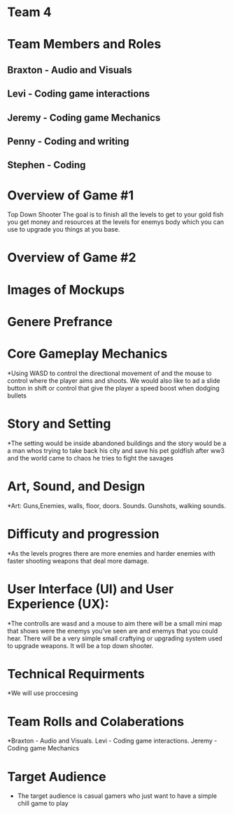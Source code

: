 # Team 4

# Team Members and Roles
## Braxton - Audio and Visuals
## Levi - Coding game interactions
## Jeremy - Coding game Mechanics
## Penny - Coding and writing
## Stephen - Coding
# Overview of Game #1
Top Down Shooter The goal is to finish all the levels to get to your gold fish you get money and resources at the levels for enemys body which you can use to upgrade you things at you base.
# Overview of Game #2


# Images of Mockups

# Genere Prefrance


# Core Gameplay Mechanics
*Using WASD to control the directional movement of and the mouse to control where the player aims and shoots. We would also like to ad a slide button in shift or control that give the player a speed boost when dodging bullets

# Story and Setting
*The setting would be inside abandoned buildings and the story would be a a man whos trying to take back his city and save his pet goldfish after ww3 and the world came to chaos he tries to fight the savages

# Art, Sound, and Design
*Art: Guns,Enemies, walls, floor, doors. Sounds. Gunshots, walking sounds. 

# Difficuty and progression
*As the levels progres there are more enemies and harder enemies with faster shooting weapons that deal more damage.

# User Interface (UI) and User Experience (UX):
*The controlls are wasd and a mouse to aim there will be a small mini map that shows were the enemys you've seen are and enemys that you could hear. There will be a very simple small craftying or upgrading system used to upgrade weapons. It will be a top down shooter.

# Technical Requirments
*We will use proccesing

# Team Rolls and Colaberations
*Braxton - Audio and Visuals. Levi - Coding game interactions. Jeremy - Coding game Mechanics

# Target Audience
* The target audience is casual gamers who just want to have a simple chill game to play
